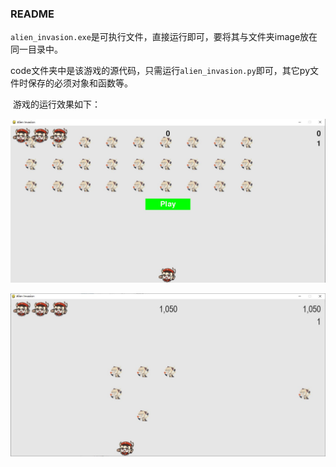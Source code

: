 ### README

​		`alien_invasion.exe`是可执行文件，直接运行即可，要将其与文件夹image放在同一目录中。

​		code文件夹中是该游戏的源代码，只需运行`alien_invasion.py`即可，其它py文件时保存的必须对象和函数等。

​		游戏的运行效果如下：

![](res/1.jpg)

![](res/2.jpg)
